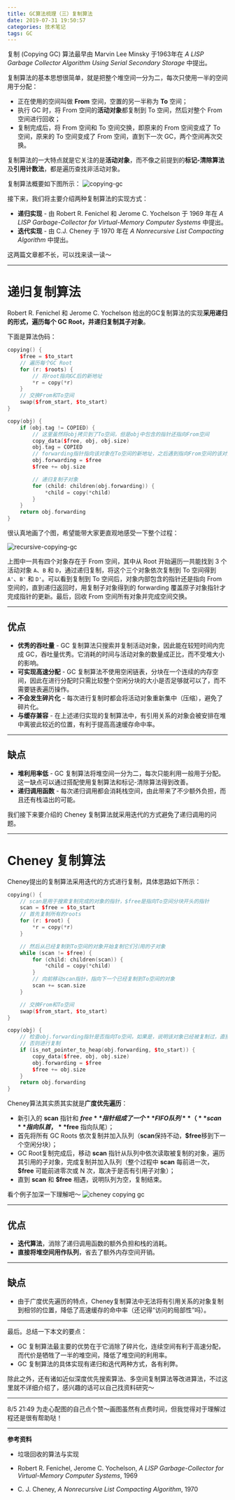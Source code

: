 ```yaml
---
title: GC算法梳理（三）复制算法
date: 2019-07-31 19:50:57
categories: 技术笔记
tags: GC
---
```


复制 (Copying GC) 算法最早由 Marvin Lee Minsky 于1963年在 *A LISP Garbage Collector Algorithm Using Serial Secondary Storage* 中提出。

复制算法的基本思想很简单，就是把整个堆空间一分为二，每次只使用一半的空间用于分配：
* 正在使用的空间叫做 **From** 空间，空置的另一半称为 **To** 空间；
* 执行 GC 时，将 From 空间的**活动对象**都复制到 To 空间，然后对整个 From 空间进行回收；
* 复制完成后，将 From 空间和 To 空间交换，即原来的 From 空间变成了 To 空间，原来的 To 空间变成了 From 空间，直到下一次 GC，两个空间再次交换。

复制算法的一大特点就是它关注的是**活动对象**，而不像之前提到的**标记-清除算法**及**引用计数法**，都是遍历查找非活动对象。

<!--more-->
复制算法概要如下图所示：
![copying-gc][1]

接下来，我们将主要介绍两种复制算法的实现方式：
* **递归实现** - 由 Robert R. Fenichel 和 Jerome C. Yochelson 于 1969 年在 *A LISP Garbage-Collector for Virtual-Memory Computer Systems* 中提出。
* **迭代实现** - 由 C.J. Cheney 于 1970 年在 *A Nonrecursive List Compacting Algorithm* 中提出。

这两篇文章都不长，可以找来读一读～

---
# 递归复制算法
Robert R. Fenichel 和 Jerome C. Yochelson 给出的GC复制算法的实现**采用递归的形式，遍历每个 GC Root，并递归复制其子对象**。

下面是算法伪码：
```c++
copying() {
    $free = $to_start
    // 遍历每个GC Root
    for (r: $roots) {
        // 将root指向GC后的新地址
        *r = copy(*r)
    }
    // 交换From和To空间
    swap($from_start, $to_start)
}

copy(obj) {
    if (obj.tag != COPIED) {
        // 这里虽然将obj拷贝到了To空间，但是obj中包含的指针还指向From空间
        copy_data($free, obj, obj.size)
        obj.tag = COPIED
        // forwarding指针指向该对象在To空间的新地址，之后遇到指向From空间的该对象时要将指针更新为forwarding指针
        obj.forwarding = $free
        $free += obj.size

        // 递归复制子对象
        for (child: children(obj.forwarding)) {
            *child = copy(*child)
        }
    }
    return obj.forwarding
}
```

很认真地画了个图，希望能带大家更直观地感受一下整个过程：

![recursive-copying-gc][2]

上图中一共有四个对象存在于 From 空间，其中从 Root 开始遍历一共能找到 3 个活动对象 `A`、`B` 和 `D`，通过递归复制，将这个三个对象依次复制到 To 空间得到 `A'`、`B'` 和 `D'`。可以看到复制到 To 空间后，对象内部包含的指针还是指向 From 空间的，直到递归返回时，用复制子对象得到的 forwarding 覆盖原子对象指针才完成指针的更新。最后，回收 From 空间所有对象并完成空间交换。

---
## 优点
* **优秀的吞吐量** - GC 复制算法只搜索并复制活动对象，因此能在较短时间内完成 GC，吞吐量优秀。它消耗的时间与活动对象的数量成正比，而不受堆大小的影响。
* **可实现高速分配** - GC 复制算法不使用空闲链表，分块在一个连续的内存空间，因此在进行分配时只需比较整个空闲分块的大小是否足够就可以了，而不需要链表遍历操作。
* **不会发生碎片化** - 每次进行复制时都会将活动对象重新集中（压缩），避免了碎片化。
* **与缓存兼容** - 在上述递归实现的复制算法中，有引用关系的对象会被安排在堆中离彼此较近的位置，有利于提高高速缓存命中率。

---
## 缺点
* **堆利用率低** - GC 复制算法将堆空间一分为二，每次只能利用一般用于分配。这一缺点可以通过搭配使用复制算法和标记-清除算法得到改善。
* **递归调用函数** - 每次递归调用都会消耗栈空间，由此带来了不少额外负担，而且还有栈溢出的可能。


我们接下来要介绍的 Cheney 复制算法就采用迭代的方式避免了递归调用的问题。

---
# Cheney 复制算法
Cheney提出的复制算法采用迭代的方式进行复制，具体思路如下所示：
```C++
copying() {
    // scan是用于搜索复制完成的对象的指针，$free是指向To空间分块开头的指针
    scan = $free = $to_start
    // 首先复制所有的roots
    for (r: $root) {
        *r = copy(*r)
    }

    // 然后从已经复制到To空间的对象开始复制它们引用的子对象
    while (scan != $free) {
        for (child: children(scan)) {
            *child = copy(*child)
        }
        // 向前移动scan指针，指向下一个已经复制到To空间的对象
        scan += scan.size
    }

    // 交换From和To空间
    swap($from_start, $to_start)
}

copy(obj) {
    // 检查obj.forwarding指针是否指向To空间，如果是，说明该对象已经被复制过，直接返回其forwarding指针
    // 否则进行复制
    if (is_not_pointer_to_heap(obj.forwarding, $to_start)) {
        copy_data($free, obj, obj.size)
        obj.forwarding = $free
        $free += obj.size
    }
    return obj.forwarding
}
```

Cheney算法其实质其实就是**广度优先遍历**：
* 新引入的 **scan** 指针和 **$free** 指针组成了一个 **FIFO队列**（**scan** 指向队首，**$free** 指向队尾）；
* 首先将所有 GC Roots 依次复制并加入队列（**scan**保持不动，**$free**移到下一个空闲分块）；
* GC Root复制完成后，移动 **scan** 指针从队列中依次读取被复制的对象，遍历其引用的子对象，完成复制并加入队列（整个过程中 **scan** 每前进一次， **$free** 可能前进零次或 N 次，取决于是否有引用子对象）；
* 直到 **scan** 和 **$free** 相遇，说明队列为空，复制结束。

看个例子加深一下理解吧～
![cheney copying gc][3]

---
## 优点
* **迭代算法**，消除了递归调用函数的额外负担和栈的消耗。
* **直接将堆空间用作队列**，省去了额外内存空间开销。

---
## 缺点
* 由于广度优先遍历的特点，Cheney复制算法中无法将有引用关系的对象复制到相邻的位置，降低了高速缓存的命中率（还记得“访问的局部性”吗）。

---

最后。总结一下本文的要点：
* GC 复制算法最主要的优势在于它消除了碎片化，连续空间有利于高速分配，而代价是牺牲了一半的堆空间，降低了堆空间的利用率。
* GC 复制算法的具体实现有递归和迭代两种方式，各有利弊。

除此之外，还有诸如近似深度优先搜索算法、多空间复制算法等改进算法，不过这里就不详细介绍了，感兴趣的话可以自己找资料研究～

---

8/5 21:49
为走心配图的自己点个赞～画图虽然有点费时间，但我觉得对于理解过程还是很有帮助哒！

---

**参考资料**
* 垃圾回收的算法与实现
* Robert R. Fenichel, Jerome C. Yochelson, *A LISP Garbage-Collector for Virtual-Memory Computer Systems*, 1969
* C. J. Cheney, *A Nonrecursive List Compacting Algorithm*, 1970

  [1]:/uploads/images/copying-gc.svg
  [2]:/uploads/images/recursive-copying-gc.png
  [3]:/uploads/images/cheney-copying-gc.png